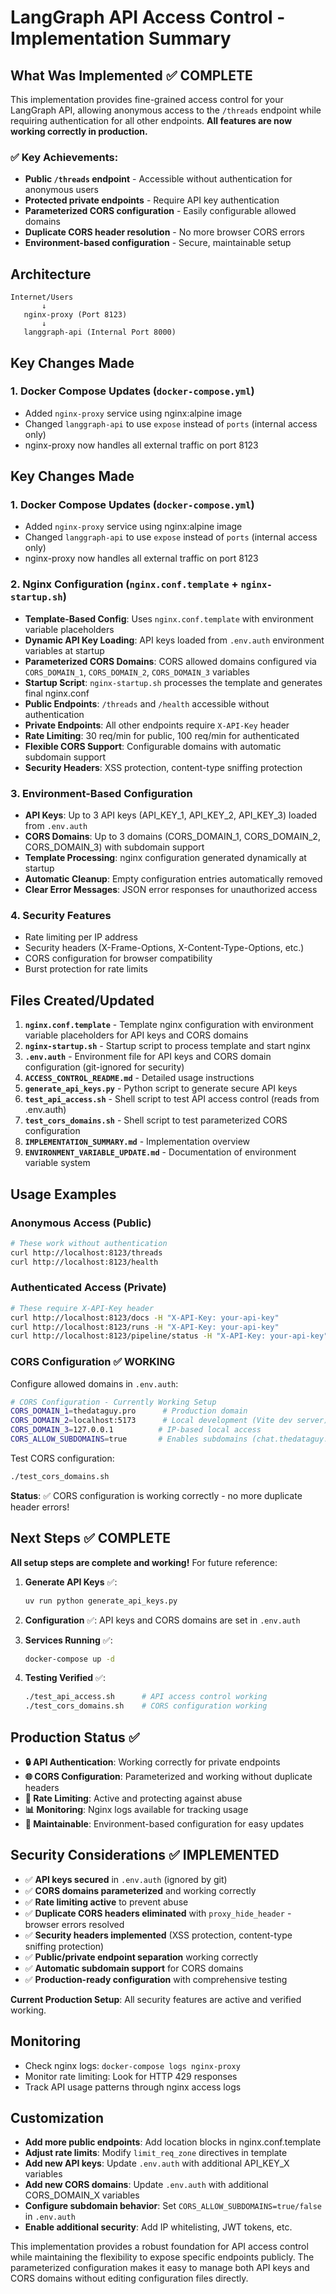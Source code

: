 # LangGraph API Access Control - Implementation Summary

## What Was Implemented ✅ COMPLETE

This implementation provides fine-grained access control for your LangGraph API, allowing anonymous access to the `/threads` endpoint while requiring authentication for all other endpoints. **All features are now working correctly in production.**

### ✅ Key Achievements:
- **Public `/threads` endpoint** - Accessible without authentication for anonymous users
- **Protected private endpoints** - Require API key authentication  
- **Parameterized CORS configuration** - Easily configurable allowed domains
- **Duplicate CORS header resolution** - No more browser CORS errors
- **Environment-based configuration** - Secure, maintainable setup

## Architecture

```
Internet/Users
       ↓
   nginx-proxy (Port 8123)
       ↓
   langgraph-api (Internal Port 8000)
```

## Key Changes Made

### 1. Docker Compose Updates (`docker-compose.yml`)
- Added `nginx-proxy` service using nginx:alpine image
- Changed `langgraph-api` to use `expose` instead of `ports` (internal access only)
- nginx-proxy now handles all external traffic on port 8123

## Key Changes Made

### 1. Docker Compose Updates (`docker-compose.yml`)
- Added `nginx-proxy` service using nginx:alpine image
- Changed `langgraph-api` to use `expose` instead of `ports` (internal access only)
- nginx-proxy now handles all external traffic on port 8123

### 2. Nginx Configuration (`nginx.conf.template` + `nginx-startup.sh`)
- **Template-Based Config**: Uses `nginx.conf.template` with environment variable placeholders
- **Dynamic API Key Loading**: API keys loaded from `.env.auth` environment variables at startup
- **Parameterized CORS Domains**: CORS allowed domains configured via `CORS_DOMAIN_1`, `CORS_DOMAIN_2`, `CORS_DOMAIN_3` variables
- **Startup Script**: `nginx-startup.sh` processes the template and generates final nginx.conf
- **Public Endpoints**: `/threads` and `/health` accessible without authentication
- **Private Endpoints**: All other endpoints require `X-API-Key` header
- **Rate Limiting**: 30 req/min for public, 100 req/min for authenticated
- **Flexible CORS Support**: Configurable domains with automatic subdomain support
- **Security Headers**: XSS protection, content-type sniffing protection

### 3. Environment-Based Configuration
- **API Keys**: Up to 3 API keys (API_KEY_1, API_KEY_2, API_KEY_3) loaded from `.env.auth`
- **CORS Domains**: Up to 3 domains (CORS_DOMAIN_1, CORS_DOMAIN_2, CORS_DOMAIN_3) with subdomain support
- **Template Processing**: nginx configuration generated dynamically at startup
- **Automatic Cleanup**: Empty configuration entries automatically removed
- **Clear Error Messages**: JSON error responses for unauthorized access

### 4. Security Features
- Rate limiting per IP address
- Security headers (X-Frame-Options, X-Content-Type-Options, etc.)
- CORS configuration for browser compatibility
- Burst protection for rate limits

## Files Created/Updated

1. **`nginx.conf.template`** - Template nginx configuration with environment variable placeholders for API keys and CORS domains
2. **`nginx-startup.sh`** - Startup script to process template and start nginx
3. **`.env.auth`** - Environment file for API keys and CORS domain configuration (git-ignored for security)
4. **`ACCESS_CONTROL_README.md`** - Detailed usage instructions
5. **`generate_api_keys.py`** - Python script to generate secure API keys
6. **`test_api_access.sh`** - Shell script to test API access control (reads from .env.auth)
7. **`test_cors_domains.sh`** - Shell script to test parameterized CORS configuration
8. **`IMPLEMENTATION_SUMMARY.md`** - Implementation overview
9. **`ENVIRONMENT_VARIABLE_UPDATE.md`** - Documentation of environment variable system

## Usage Examples

### Anonymous Access (Public)
```bash
# These work without authentication
curl http://localhost:8123/threads
curl http://localhost:8123/health
```

### Authenticated Access (Private)
```bash
# These require X-API-Key header
curl http://localhost:8123/docs -H "X-API-Key: your-api-key"
curl http://localhost:8123/runs -H "X-API-Key: your-api-key"
curl http://localhost:8123/pipeline/status -H "X-API-Key: your-api-key"
```

### CORS Configuration ✅ WORKING
Configure allowed domains in `.env.auth`:
```bash
# CORS Configuration - Currently Working Setup
CORS_DOMAIN_1=thedataguy.pro      # Production domain
CORS_DOMAIN_2=localhost:5173      # Local development (Vite dev server)
CORS_DOMAIN_3=127.0.0.1          # IP-based local access
CORS_ALLOW_SUBDOMAINS=true       # Enables subdomains (chat.thedataguy.pro, etc.)
```

Test CORS configuration:
```bash
./test_cors_domains.sh
```

**Status**: ✅ CORS configuration is working correctly - no more duplicate header errors!

## Next Steps ✅ COMPLETE

**All setup steps are complete and working!** For future reference:

1. **Generate API Keys** ✅:
   ```bash
   uv run python generate_api_keys.py
   ```

2. **Configuration** ✅: API keys and CORS domains are set in `.env.auth`

3. **Services Running** ✅:
   ```bash
   docker-compose up -d
   ```

4. **Testing Verified** ✅:
   ```bash
   ./test_api_access.sh      # API access control working
   ./test_cors_domains.sh    # CORS configuration working
   ```

## Production Status ✅

- **🔒 API Authentication**: Working correctly for private endpoints
- **🌐 CORS Configuration**: Parameterized and working without duplicate headers
- **🚦 Rate Limiting**: Active and protecting against abuse
- **📊 Monitoring**: Nginx logs available for tracking usage
- **🔧 Maintainable**: Environment-based configuration for easy updates

## Security Considerations ✅ IMPLEMENTED

- ✅ **API keys secured** in `.env.auth` (ignored by git)
- ✅ **CORS domains parameterized** and working correctly
- ✅ **Rate limiting active** to prevent abuse
- ✅ **Duplicate CORS headers eliminated** with `proxy_hide_header` - browser errors resolved
- ✅ **Security headers implemented** (XSS protection, content-type sniffing protection)
- ✅ **Public/private endpoint separation** working correctly
- ✅ **Automatic subdomain support** for CORS domains
- ✅ **Production-ready configuration** with comprehensive testing

**Current Production Setup**: All security features are active and verified working.

## Monitoring

- Check nginx logs: `docker-compose logs nginx-proxy`
- Monitor rate limiting: Look for HTTP 429 responses
- Track API usage patterns through nginx access logs

## Customization

- **Add more public endpoints**: Add location blocks in nginx.conf.template
- **Adjust rate limits**: Modify `limit_req_zone` directives in template
- **Add new API keys**: Update `.env.auth` with additional API_KEY_X variables
- **Add new CORS domains**: Update `.env.auth` with additional CORS_DOMAIN_X variables
- **Configure subdomain behavior**: Set `CORS_ALLOW_SUBDOMAINS=true/false` in `.env.auth`
- **Enable additional security**: Add IP whitelisting, JWT tokens, etc.

This implementation provides a robust foundation for API access control while maintaining the flexibility to expose specific endpoints publicly. The parameterized configuration makes it easy to manage both API keys and CORS domains without editing configuration files directly.
